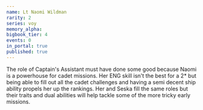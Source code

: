 ```yaml
---
name: Lt Naomi Wildman
rarity: 2
series: voy
memory_alpha:
bigbook_tier: 4
events: 0
in_portal: true
published: true
---
```


The role of Captain's Assistant must have done some good because Naomi is a powerhouse for cadet missions. Her ENG skill isn't the best for a 2* but being able to fill out all the cadet challenges and having a semi decent ship ability propels her up the rankings. Her and Seska fill the same roles but their traits and dual abilities will help tackle some of the more tricky early missions.
